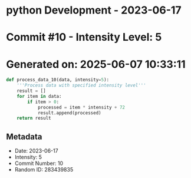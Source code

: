 ﻿# python Development - 2023-06-17
# Commit #10 - Intensity Level: 5
# Generated on: 2025-06-07 10:33:11
```python
def process_data_10(data, intensity=5):
    '''Process data with specified intensity level'''
    result = []
    for item in data:
        if item > 0:
            processed = item * intensity + 72
            result.append(processed)
    return result
```
## Metadata
- Date: 2023-06-17
- Intensity: 5
- Commit Number: 10
- Random ID: 283439835

